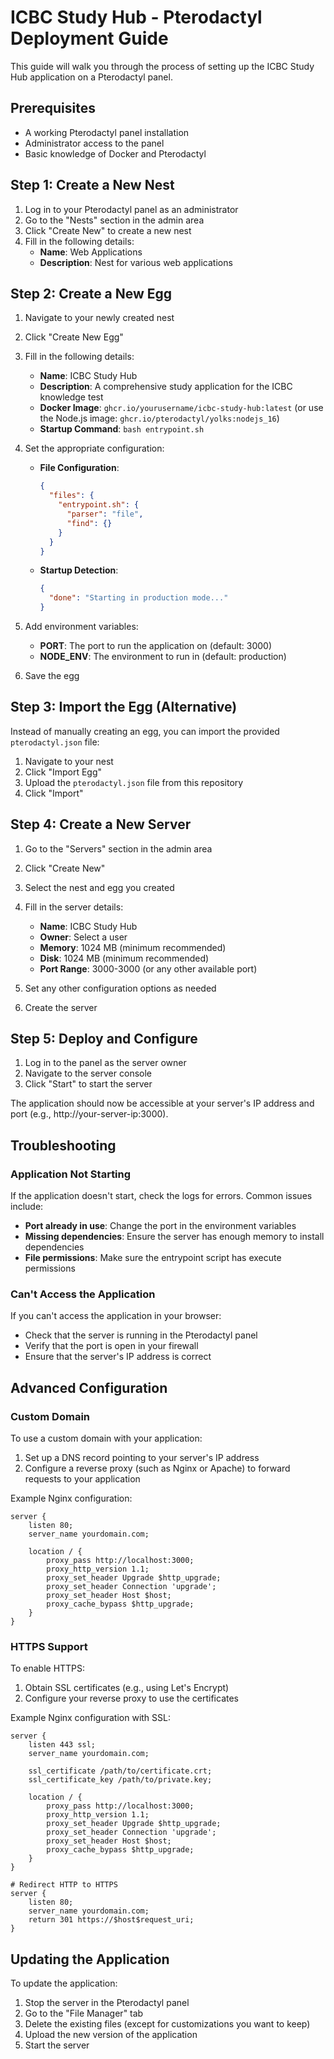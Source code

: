 # ICBC Study Hub - Pterodactyl Deployment Guide

This guide will walk you through the process of setting up the ICBC Study Hub application on a Pterodactyl panel.

## Prerequisites

- A working Pterodactyl panel installation
- Administrator access to the panel
- Basic knowledge of Docker and Pterodactyl

## Step 1: Create a New Nest

1. Log in to your Pterodactyl panel as an administrator
2. Go to the "Nests" section in the admin area
3. Click "Create New" to create a new nest
4. Fill in the following details:
   - **Name**: Web Applications
   - **Description**: Nest for various web applications

## Step 2: Create a New Egg

1. Navigate to your newly created nest
2. Click "Create New Egg"
3. Fill in the following details:
   - **Name**: ICBC Study Hub
   - **Description**: A comprehensive study application for the ICBC knowledge test
   - **Docker Image**: `ghcr.io/yourusername/icbc-study-hub:latest` (or use the Node.js image: `ghcr.io/pterodactyl/yolks:nodejs_16`)
   - **Startup Command**: `bash entrypoint.sh`

4. Set the appropriate configuration:
   - **File Configuration**:
     ```json
     {
       "files": {
         "entrypoint.sh": {
           "parser": "file",
           "find": {}
         }
       }
     }
     ```
   - **Startup Detection**:
     ```json
     {
       "done": "Starting in production mode..."
     }
     ```

5. Add environment variables:
   - **PORT**: The port to run the application on (default: 3000)
   - **NODE_ENV**: The environment to run in (default: production)

6. Save the egg

## Step 3: Import the Egg (Alternative)

Instead of manually creating an egg, you can import the provided `pterodactyl.json` file:

1. Navigate to your nest
2. Click "Import Egg"
3. Upload the `pterodactyl.json` file from this repository
4. Click "Import"

## Step 4: Create a New Server

1. Go to the "Servers" section in the admin area
2. Click "Create New"
3. Select the nest and egg you created
4. Fill in the server details:
   - **Name**: ICBC Study Hub
   - **Owner**: Select a user
   - **Memory**: 1024 MB (minimum recommended)
   - **Disk**: 1024 MB (minimum recommended)
   - **Port Range**: 3000-3000 (or any other available port)

5. Set any other configuration options as needed
6. Create the server

## Step 5: Deploy and Configure

1. Log in to the panel as the server owner
2. Navigate to the server console
3. Click "Start" to start the server

The application should now be accessible at your server's IP address and port (e.g., http://your-server-ip:3000).

## Troubleshooting

### Application Not Starting

If the application doesn't start, check the logs for errors. Common issues include:

- **Port already in use**: Change the port in the environment variables
- **Missing dependencies**: Ensure the server has enough memory to install dependencies
- **File permissions**: Make sure the entrypoint script has execute permissions

### Can't Access the Application

If you can't access the application in your browser:

- Check that the server is running in the Pterodactyl panel
- Verify that the port is open in your firewall
- Ensure that the server's IP address is correct

## Advanced Configuration

### Custom Domain

To use a custom domain with your application:

1. Set up a DNS record pointing to your server's IP address
2. Configure a reverse proxy (such as Nginx or Apache) to forward requests to your application

Example Nginx configuration:

```nginx
server {
    listen 80;
    server_name yourdomain.com;

    location / {
        proxy_pass http://localhost:3000;
        proxy_http_version 1.1;
        proxy_set_header Upgrade $http_upgrade;
        proxy_set_header Connection 'upgrade';
        proxy_set_header Host $host;
        proxy_cache_bypass $http_upgrade;
    }
}
```

### HTTPS Support

To enable HTTPS:

1. Obtain SSL certificates (e.g., using Let's Encrypt)
2. Configure your reverse proxy to use the certificates

Example Nginx configuration with SSL:

```nginx
server {
    listen 443 ssl;
    server_name yourdomain.com;

    ssl_certificate /path/to/certificate.crt;
    ssl_certificate_key /path/to/private.key;

    location / {
        proxy_pass http://localhost:3000;
        proxy_http_version 1.1;
        proxy_set_header Upgrade $http_upgrade;
        proxy_set_header Connection 'upgrade';
        proxy_set_header Host $host;
        proxy_cache_bypass $http_upgrade;
    }
}

# Redirect HTTP to HTTPS
server {
    listen 80;
    server_name yourdomain.com;
    return 301 https://$host$request_uri;
}
```

## Updating the Application

To update the application:

1. Stop the server in the Pterodactyl panel
2. Go to the "File Manager" tab
3. Delete the existing files (except for customizations you want to keep)
4. Upload the new version of the application
5. Start the server 